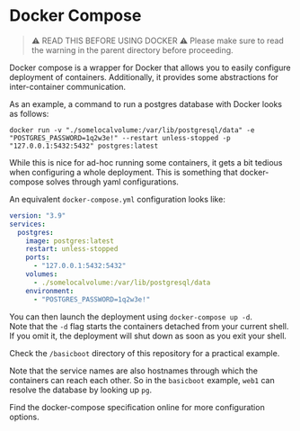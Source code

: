 # Docker Compose

> ⚠️ READ THIS BEFORE USING DOCKER ⚠️
> Please make sure to read the warning in the parent directory before proceeding.

Docker compose is a wrapper for Docker that allows you to easily configure deployment of containers.
Additionally, it provides some abstractions for inter-container communication.

As an example, a command to run a postgres database with Docker looks as follows:
```shell
docker run -v "./somelocalvolume:/var/lib/postgresql/data" -e "POSTGRES_PASSWORD=1q2w3e!" --restart unless-stopped -p "127.0.0.1:5432:5432" postgres:latest
```

While this is nice for ad-hoc running some containers, it gets a bit tedious when configuring a whole deployment.
This is something that docker-compose solves through yaml configurations.

An equivalent `docker-compose.yml` configuration looks like:
```yaml
version: "3.9"
services:
  postgres:
    image: postgres:latest
    restart: unless-stopped
    ports:
      - "127.0.0.1:5432:5432"
    volumes:
      - ./somelocalvolume:/var/lib/postgresql/data
    environment:
      - "POSTGRES_PASSWORD=1q2w3e!"
```

You can then launch the deployment using `docker-compose up -d`.  
Note that the `-d` flag starts the containers detached from your current shell.  
If you omit it, the deployment will shut down as soon as you exit your shell.

Check the `/basicboot` directory of this repository for a practical example.

Note that the service names are also hostnames through which the containers can reach each other.
So in the `basicboot` example, `web1` can resolve the database by looking up `pg`.

Find the docker-compose specification online for more configuration options.
